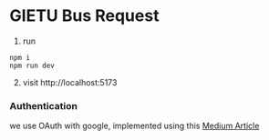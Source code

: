 # GIETU Bus Request

1. run 

```
npm i
npm run dev
```

2. visit http://localhost:5173

### Authentication

we use OAuth with google, implemented using this [Medium Article](https://medium.com/@rahulserver/google-login-with-sveltekit-in-less-than-5min-0cc4681daf38)
